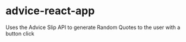# advice-react-app
Uses the Advice Slip API to generate Random Quotes to the user with a button click

